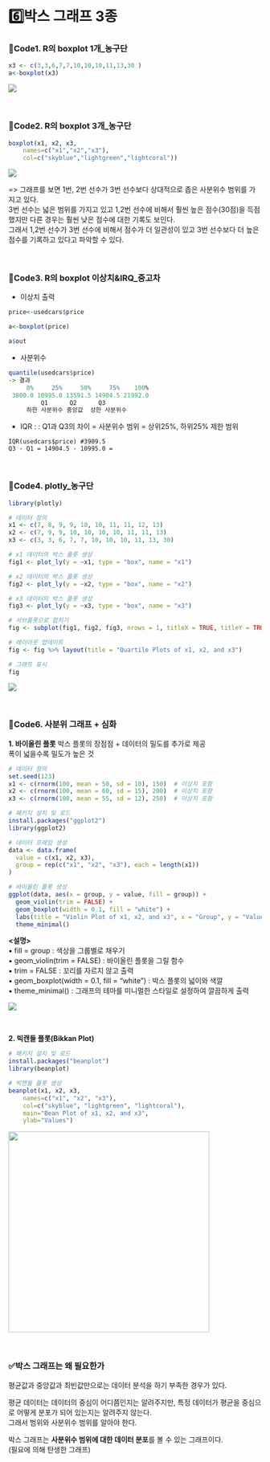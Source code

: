 # 6️⃣박스 그래프 3종

### 📍Code1. R의 boxplot 1개_농구단
```r
x3 <- c(3,3,6,7,7,10,10,10,11,13,30 )
a<-boxplot(x3)
```
<img src="https://github.com/goguma999/R__/blob/main/_6-1.png">

&nbsp;


### 📍Code2. R의 boxplot 3개_농구단
```r
boxplot(x1, x2, x3,
	names=c("x1","x2","x3"),
	col=c("skyblue","lightgreen","lightcoral"))
```
<img src="https://github.com/goguma999/R__/blob/main/_6-2.png">

=> 그래프를 보면 1번, 2번 선수가 3번 선수보다 상대적으로 좁은 사분위수 범위를 가지고 있다.   
3번 선수는 넓은 범위를 가지고 있고 1,2번 선수에 비해서 훨씬 높은 점수(30점)을 득점했지만 다른 경우는 훨씬 낮은 점수에 대한 기록도 보인다.  
그래서 1,2번 선수가 3번 선수에 비해서 점수가 더 일관성이 있고 3번 선수보다 더 높은 점수를 기록하고 있다고 파악할 수 있다.  


&nbsp;


### 📍Code3. R의 boxplot 이상치&IRQ_중고차
- 이상치 출력 
```r
price<-usedcars$price

a<-boxplot(price)

a$out
```
- 사분위수
```r
quantile(usedcars$price)
-> 결과
     0%     25%     50%     75%    100% 
 3800.0 10995.0 13591.5 14904.5 21992.0 
	     Q1      Q2      Q3
     하한 사분위수 중앙값  상한 사분위수
```
- IQR :  : Q1과 Q3의 차이 = 사분위수 범위 = 상위25%, 하위25% 제한 범위
```
IQR(usedcars$price) #3909.5 
Q3 - Q1 = 14904.5 - 10995.0 = 
```

&nbsp;

### 📍Code4. plotly_농구단
```r
library(plotly)

# 데이터 정의
x1 <- c(7, 8, 9, 9, 10, 10, 11, 11, 12, 13)
x2 <- c(7, 9, 9, 10, 10, 10, 10, 11, 11, 13)
x3 <- c(3, 3, 6, 7, 7, 10, 10, 10, 11, 13, 30)

# x1 데이터의 박스 플롯 생성
fig1 <- plot_ly(y = ~x1, type = "box", name = "x1")

# x2 데이터의 박스 플롯 생성
fig2 <- plot_ly(y = ~x2, type = "box", name = "x2")

# x3 데이터의 박스 플롯 생성
fig3 <- plot_ly(y = ~x3, type = "box", name = "x3")

# 서브플롯으로 합치기
fig <- subplot(fig1, fig2, fig3, nrows = 1, titleX = TRUE, titleY = TRUE)

# 레이아웃 업데이트
fig <- fig %>% layout(title = "Quartile Plots of x1, x2, and x3")

# 그래프 표시
fig
```

<img src="https://github.com/goguma999/R__/blob/main/_6-3.png">


&nbsp;


### 📍Code6. 사분위 그래프 + 심화 
**1. 바이올린 플롯**
박스 플롯의 장점점 + 데이터의 밀도를 추가로 제공  
폭이 넓을수록 밀도가 높은 것  

```r
# 데이터 정의
set.seed(123)
x1 <- c(rnorm(100, mean = 50, sd = 10), 150)  # 이상치 포함
x2 <- c(rnorm(100, mean = 60, sd = 15), 200)  # 이상치 포함
x3 <- c(rnorm(100, mean = 55, sd = 12), 250)  # 이상치 포함

# 패키지 설치 및 로드
install.packages("ggplot2")
library(ggplot2)

# 데이터 프레임 생성
data <- data.frame(
  value = c(x1, x2, x3),
  group = rep(c("x1", "x2", "x3"), each = length(x1))
)

# 바이올린 플롯 생성
ggplot(data, aes(x = group, y = value, fill = group)) +
  geom_violin(trim = FALSE) +
  geom_boxplot(width = 0.1, fill = "white") +
  labs(title = "Violin Plot of x1, x2, and x3", x = "Group", y = "Value") +
  theme_minimal()
```

**<설명>**   
▪️ fill = group : 색상을 그룹별로 채우기  
▪️ geom_violin(trim = FALSE) : 바이올린 플롯을 그릴 함수   
▪️ trim = FALSE : 꼬리를 자르지 않고 출력   
▪️ geom_boxplot(width = 0.1, fill = “white”) : 박스 플롯의 넓이와 색깔   
▪️ theme_minimal() : 그래프의 테마를 미니멀한 스타일로 설정하여 깔끔하게 출력    

<img src="https://github.com/goguma999/R__/blob/main/_6-4.png">

&nbsp;


**2. 빅캔들 플롯(Bikkan Plot)**
```r
# 패키지 설치 및 로드
install.packages("beanplot")
library(beanplot)

# 빅캔들 플롯 생성
beanplot(x1, x2, x3,
	names=c("x1", "x2", "x3"),
	col=c("skyblue", "lightgreen", "lightcoral"),
	main="Bean Plot of x1, x2, and x3",
	ylab="Values")
```

<img src="https://github.com/goguma999/R__/blob/main/_6-5.png" width=400 height=400>


&nbsp;




### ✅박스 그래프는 왜 필요한가
평균값과 중앙값과 최빈값만으로는 데이터 분석을 하기 부족한 경우가 있다.  

평균 데이터는 데이터의 중심이 어디쯤인지는 알려주지만, 특정 데이터가 평균을 중심으로 어떻게 분포가 되어 있는지는 알려주지 않는다.  
그래서 범위와 사분위수 범위를 알아야 한다.   

박스 그래프는 **사분위수 범위에 대한 데이터 분포**를 볼 수 있는 그래프이다.  
(필요에 의해 탄생한 그래프)  

&nbsp;


